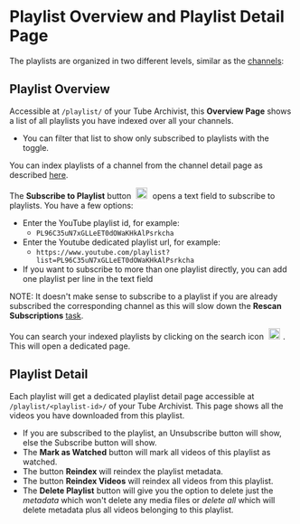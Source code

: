 # Playlist Overview and Playlist Detail Page
The playlists are organized in two different levels, similar as the [channels](Channels):

## Playlist Overview
Accessible at `/playlist/` of your Tube Archivist, this **Overview Page** shows a list of all playlists you have indexed over all your channels.
- You can filter that list to show only subscribed to playlists with the toggle.

You can index playlists of a channel from the channel detail page as described [here](Channels#channel-detail).

The **Subscribe to Playlist** button <img src="/assets/icon-add.png?raw=true" alt="add icon" width="20px" style="margin:0 5px;"> opens a text field to subscribe to playlists. You have a few options:

- Enter the YouTube playlist id, for example:
    - `PL96C35uN7xGLLeET0dOWaKHkAlPsrkcha`
- Enter the Youtube dedicated playlist url, for example:
    - `https://www.youtube.com/playlist?list=PL96C35uN7xGLLeET0dOWaKHkAlPsrkcha`
- If you want to subscribe to more than one playlist directly, you can add one playlist per line in the text field

NOTE: It doesn't make sense to subscribe to a playlist if you are already subscribed the corresponding channel as this will slow down the **Rescan Subscriptions** [task](Downloads.md#rescan-subscriptions).

You can search your indexed playlists by clicking on the search icon <img src="/assets/icon-search.png?raw=true" alt="search icon" width="20px" style="margin:0 5px;">. This will open a dedicated page.

## Playlist Detail
Each playlist will get a dedicated playlist detail page accessible at `/playlist/<playlist-id>/` of your Tube Archivist. This page shows all the videos you have downloaded from this playlist.

- If you are subscribed to the playlist, an Unsubscribe button will show, else the Subscribe button will show.
- The **Mark as Watched** button will mark all videos of this playlist as watched.
- The button **Reindex** will reindex the playlist metadata.
- The button **Reindex Videos** will reindex all videos from this playlist.
- The **Delete Playlist** button will give you the option to delete just the *metadata* which won't delete any media files or *delete all* which will delete metadata plus all videos belonging to this playlist.